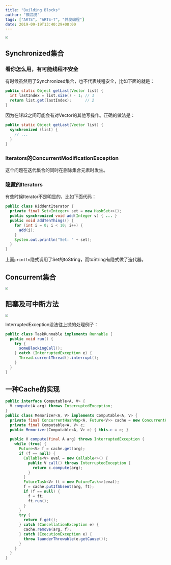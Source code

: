 ```yaml
---
title: "Building Blocks"
author: "颇忒脱"
tags: ["ARTS", "ARTS-T", "并发编程"]
date: 2019-09-19T13:40:29+08:00
---
```


<!--more-->

<img src="building-blocks.png" style="zoom:50%" />

## Synchronized集合

### 看你怎么用，有可能线程不安全

有时候虽然用了Synchronized集合，也不代表线程安全，比如下面的就是：

```java
public static Object getLast(Vector list) {
  int lastIndex = list.size() - 1; // 1
  return list.get(lastIndex);      // 2
}
```

因为在1和2之间可能会有对Vector的其他写操作。正确的做法是：

```java
public static Object getLast(Vector list) {
  synchronized (list) {
    // ...
  }
}
```

### Iterators的ConcurrentModificationException

这个问题在迭代集合的同时在删除集合元素时发生。

### 隐藏的Iterators

有些时候Iterator不是明显的，比如下面代码：

```java
public class HiddentIterator {
  private final Set<Integer> set = new HashSet<>();
  public synchronized void add(Integer v) { ... }
  public void addTenThings() {
    for (int i = 0; i < 10; i++) {
      add(i);
    }
    System.out.println("Set: " + set);
  }
}
```

上面`println`隐式调用了Set的toString，而toString有隐式做了迭代器。

## Concurrent集合

<img src="concurrent-collections.png" style="zoom:50%" />

## 阻塞及可中断方法

<img src="blocking-methods.png" style="zoom:50%" />

InterruptedException没法往上抛的处理例子：

```java
public class TaskRunnable implements Runnable {
  public void run() {
    try {
      someBlockingCall();
    } catch (InterruptedException e) {
      Thread.currentThread().interrupt();
    }
  }
}
```

## 一种Cache的实现

```java
public interface Computable<A, V> {
  V compute(A arg) throws InterruptedException;
}
public class Memorizer<A, V> implements Computable<A, V> {
  private final ConcurrentHashMap<A, Future<V>> cache = new ConcurrentHashMap<>();
  private final Computable<A, V> c;
  public Memorizer(Computable<A, V> c) { this.c = c; }
  
  public V compute(final A arg) throws InterruptedException {
    while (true) {
      Future<V> f = cache.get(arg);
      if (f == null) {
        Callable<V> eval = new Callable<>() {
          public V call() throws InterruptedException {
            return c.compute(arg);
          }
        }
        FutureTask<V> ft = new FutureTask<>(eval);
        f = cache.putIfAbsent(arg, ft);
        if (f == null) {
          f = ft;
          ft.run();
        }
      }
      try {
        return f.get();
      } catch (CancellationException e) {
        cache.remove(arg, f);
      } catch (ExecutionException e) {
        throw launderThrowable(e.getCause());
      }
    }
  }
}
```


